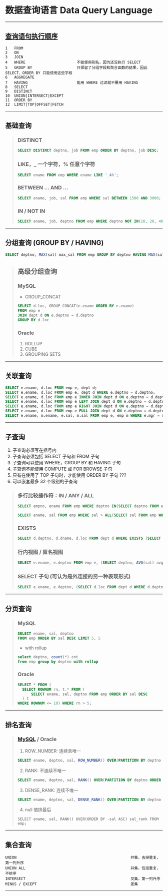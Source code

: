# 数据查询语言 Data Query Language

---
## [查询语句执行顺序](https://www.cnblogs.com/wyq178/p/11576065.html)
```
1   FROM
2   ON
3   JOIN
4   WHERE                       不能使用别名，因为还没执行 SELECT
5   GROUP BY                    只保留了分组字段和聚合函数的结果，因此 SELECT、ORDER BY 只能使用这些字段 
6   AGGREGATE
7   HAVING                      能用 WHERE 过滤就不要用 HAVING
8   SELECT
9   DISTINCT
10  UNION|INTERSECT|EXCEPT
11  ORDER BY
12  LIMIT|TOP|OFFSET|FETCH
```
---
## 基础查询
>### DISTINCT
>```sql
>SELECT DISTINCT deptno, job FROM emp ORDER BY deptno, job DESC;
>```
>### LIKE，_ 一个字符，% 任意个字符
>```sql
>SELECT ename FROM emp WHERE ename LIKE '_A%';
>```
>### BETWEEN ... AND ...
>```sql
>SELECT ename, job, sal FROM emp WHERE sal BETWEEN 1500 AND 3000;
>```
>### IN / NOT IN
>```sql
>SELECT ename, job, deptno FROM emp WHERE deptno NOT IN(10, 20, 40);
>```
---
## 分组查询 (GROUP BY / HAVING)
```sql
SELECT deptno, MAX(sal) max_sal FROM emp GROUP BY deptno HAVING MAX(sal) > 2000;
```
>## 高级分组查询
>### MySQL
>- GROUP_CONCAT
>```sql
>SELECT d.loc, GROUP_CONCAT(e.ename ORDER BY e.ename)
>FROM emp e
>JOIN dept d ON e.deptno = d.deptno
>GROUP BY d.loc
>```
>### Oracle
>1. ROLLUP
>2. CUBE
>3. GROUPING SETS
---
## 关联查询
```sql
SELECT e.ename, d.loc FROM emp e, dept d;                                           -- 笛卡儿积
SELECT e.ename, d.loc FROM emp e, dept d WHERE e.deptno = d.deptno;                 -- WHERE
SELECT e.ename, d.loc FROM emp e INNER JOIN dept d ON e.deptno = d.deptno;          -- 内关联
SELECT e.ename, d.loc FROM emp e LEFT JOIN dept d ON e.deptno = d.deptno;           -- 左关联
SELECT e.ename, d.loc FROM emp e RIGHT JOIN dept d ON e.deptno = d.deptno;          -- 右关联
SELECT e.ename, d.loc FROM emp e FULL JOIN dept d ON e.deptno = d.deptno;           -- 全关联 (MySQL 不支持)
SELECT e.ename, m.ename, e.sal, m.sal FROM emp e, emp m WHERE e.mgr = m.empno;      -- 自关联
```
---
## 子查询
1. 子查询必须写在括号内
2. 子查询必须包括 SELECT 子句和 FROM 子句
3. 子查询可以使用 WHERE，GROUP BY 和 HAVING 子句
4. 子查询不能使用 COMPUTE 或 FOR BROWSE 子句
5. 只有在使用了 TOP 子句时，才能使用 ORDER BY 子句  ???
6. 可以嵌套最多 32 个级别的子查询
>### 多行比较操作符：IN / ANY / ALL
>```sql
>SELECT empno, ename FROM emp WHERE deptno IN(SELECT deptno FROM emp WHERE job = 'SALESMAN');
>
>SELECT ename, sal FROM emp WHERE sal > ALL(SELECT sal FROM emp WHERE job = 'CLERK');
>```
>### EXISTS
>```sql
>SELECT d.deptno, d.dname, d.loc FROM dept d WHERE EXISTS (SELECT 1 FROM emp e WHERE e.deptno = d.deptno);
>```
>### 行内视图 / 匿名视图
>```sql
>SELECT e.ename, e.deptno FROM emp e, (SELECT deptno, AVG(sal) avg_sal FROM emp GROUP BY deptno) t WHERE e.deptno = t.deptno AND sal > t.avg_sal;
>```
>### SELECT 子句 (可认为是外连接的另一种表现形式)
>```sql
>SELECT e.ename, e.deptno, (SELECT d.loc FROM dept d WHERE d.deptno = e.deptno) deptno FROM emp e;
>```
---
## 分页查询 
>### MySQL
>```sql
>SELECT ename, sal, deptno 
>FROM emp ORDER BY sal DESC LIMIT 5, 5
>```
>- with rollup
>```sql
>select deptno, count(*) cnt
>from emp group by deptno with rollup
>```
>### Oracle
>```sql
>SELECT * FROM (
>   SELECT ROWNUM rn, t.* FROM (
>       SELECT ename, sal, deptno FROM emp ORDER BY sal DESC
>   ) t
>WHERE ROWNUM <= 10) WHERE rn > 5;
>```
---
## 排名查询
>### [MySQL](https://www.jb51.net/article/194925.htm) / Oracle
>1. ROW_NUMBER: 连续且唯一
>```sql
>SELECT ename, deptno, sal, ROW_NUMBER() OVER(PARTITION BY deptno ORDER BY sal DESC) sal_rank FROM emp;
>```
>2. RANK: 不连续不唯一
>```sql
>SELECT ename, deptno, sal, RANK() OVER(PARTITION BY deptno ORDER BY sal DESC) sal_rank FROM emp;
>```
>3. DENSE_RANK: 连续不唯一
>```sql
>SELECT ename, deptno, sal, DENSE_RANK() OVER(PARTITION BY deptno ORDER BY sal DESC) sal_rank FROM emp;
>```
>4. null 值排最后
>```
>SELECT ename, sal, RANK() OVER(ORDER BY -sal ASC) sal_rank FROM emp;
>```
---
## 集合查询
```
UNION                                                   并集，去掉重复，第一列升序 
UNION ALL                                               并集，包括重复，不排序
INTERSECT                                               交集，第一列升序
MINUS / EXCEPT                                          差集
```
---